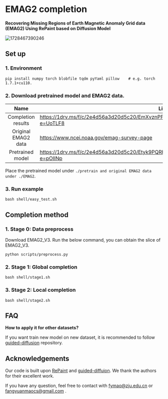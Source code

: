 # EMAG2 completion

**Recovering Missing Regions of Earth Magnetic Anomaly Grid data (EMAG2) Using RePaint based on Diffusion Model**

![1728467390246](image/README/1728467390246.png)

## Set up

### 1. Environment

```
pip install numpy torch blobfile tqdm pyYaml pillow    # e.g. torch 1.7.1+cu110.
```

### 2. Download pretrained model and EMAG2 data.

|        Name        | Link                                       |
| :-----------------: | ------------------------------------------ |
|  Completion results  | https://1drv.ms/f/c/2e4d56a3d20d5c20/EmXvznPFpKRMu9dRpMWMkf8BtLq1n7uEUsy8QO8FBjaR1Q?e=UoTLF8      |
| Original EMAG2 data | https://www.ncei.noaa.gov/emag-survey-page |
|  Pretrained model  | https://1drv.ms/f/c/2e4d56a3d20d5c20/Etyk9PQRhqlEmF1s1v8L6rQBURaacy-HfRvMCk7QxZBhrA?e=pOIINp  |

Place the pretrained model under `./pretrain and original EMAG2 data under ./EMAG2`.

### 3. Run example

```
bash shell/easy_test.sh
```

## Completion method

### 1. Stage 0: Data preprocess

Download EMAG2_V3. Run the below command, you can obtain the slice of EMAG2_V3.

```shell
python scripts/preprocess.py
```

### 2. Stage 1: Global completion

```shell
bash shell/stage1.sh
```

### 3. Stage 2: Local completion

```shell
bash shell/stage2.sh
```

## FAQ

**How to apply it for other datasets?**

If you want train new model on new dataset, it is recommended to follow [guided-diffusion](https://github.com/openai/guided-diffusion) repository.

## Acknowledgements

Our code is built upon [RePaint](https://github.com/andreas128/RePaint) and [guided-diffuion](https://github.com/openai/guided-diffusion.git). We thank the authors for their excellent work.

If you have any question, feel free to contact with fymao@zju.edu.cn or fangyuanmaocs@gmail.com .
